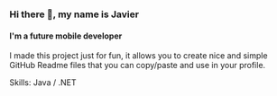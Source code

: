 ### Hi there 👋, my name is Javier
#### I'm a future mobile developer

I made this project just for fun, it allows you to create nice and simple GitHub Readme files that you can copy/paste and use in your profile.

Skills: Java / .NET 




